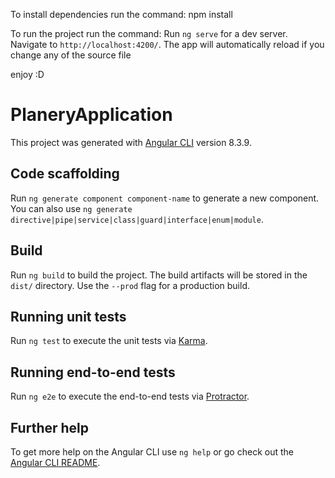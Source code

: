 To install dependencies run the command: 
npm install

To run the project run the command:
Run `ng serve` for a dev server. Navigate to `http://localhost:4200/`. The app will automatically reload if you change any of the source file

enjoy :D


# PlaneryApplication

This project was generated with [Angular CLI](https://github.com/angular/angular-cli) version 8.3.9.

## Code scaffolding

Run `ng generate component component-name` to generate a new component. You can also use `ng generate directive|pipe|service|class|guard|interface|enum|module`.

## Build

Run `ng build` to build the project. The build artifacts will be stored in the `dist/` directory. Use the `--prod` flag for a production build.

## Running unit tests

Run `ng test` to execute the unit tests via [Karma](https://karma-runner.github.io).

## Running end-to-end tests

Run `ng e2e` to execute the end-to-end tests via [Protractor](http://www.protractortest.org/).

## Further help

To get more help on the Angular CLI use `ng help` or go check out the [Angular CLI README](https://github.com/angular/angular-cli/blob/master/README.md).
